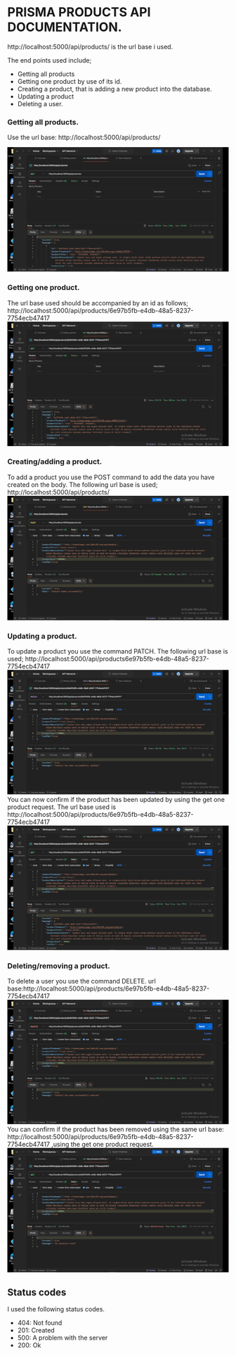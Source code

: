 # PRISMA PRODUCTS API DOCUMENTATION.  

http://localhost:5000/api/products/ is the url base i used.  

The end points used include;  
- Getting all products 
- Getting one product by use of its id.
- Creating a product, that is adding a new product into the database.
- Updating a product
- Deleting a user.  

### Getting all products.   
Use the url base: http://localhost:5000/api/products/   

![image of get request working on postman](./src/assets/Screenshot%20(152).png)  

### Getting one product.  
The url base used should be accompanied by an id as follows; http://localhost:5000/api/products/6e97b5fb-e4db-48a5-8237-7754ecb47417  
![image of a get request used to get a single product](./src/assets/Screenshot%20(153).png)  

### Creating/adding a product.  
To add a product  you use the POST command  to add the data you have created on the body. The following url base is used; http://localhost:5000/api/products/   
![image of a post request used to add a new product](./src/assets/Screenshot%20(154).png)  

### Updating a product.  
To update a product you use the command PATCH. The following url base is used; http://localhost:5000/api/products6e97b5fb-e4db-48a5-8237-7754ecb47417  
![image of a patch request to update a product](./src/assets/Screenshot%20(155).png)  
You can now confirm if the product has been updated by using the get one product request. The url base used is http://localhost:5000/api/products/6e97b5fb-e4db-48a5-8237-7754ecb47417  
![image to show a product has been updated succesfully](./src/assets/Screenshot%20(156).png) 

### Deleting/removing a product.  
To delete a user you use the command DELETE. url base:http://localhost:5000/api/products/6e97b5fb-e4db-48a5-8237-7754ecb47417  
![image of a delete request to remove a product](./src/assets/Screenshot%20(157).png)
You can confirm if the product has been removed using the same url base: http://localhost:5000/api/products/6e97b5fb-e4db-48a5-8237-7754ecb47417 ,using the get one product request.  
![image to show the delete request has worked](./src/assets/Screenshot%20(158).png)  

## Status codes  
I used the following status codes.  

- 404: Not found 
- 201: Created
- 500: A problem with the server
- 200: Ok 



